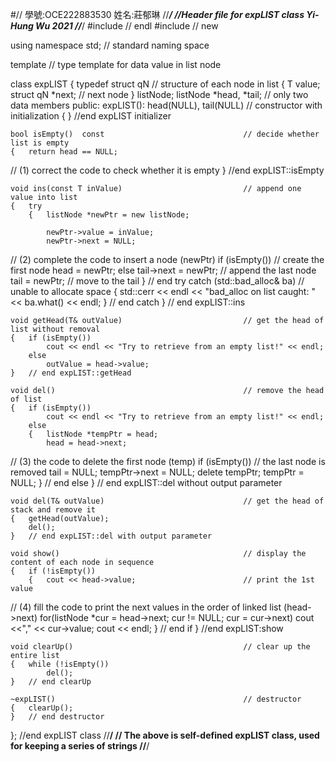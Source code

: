 #// 學號:OCE222883530  姓名:莊郁琳 
//*************************************************************/
//Header file for expLIST class Yi-Hung Wu    2021
//*************************************************************/
#include <iostream>	                                    // endl
#include <new>	                                        // new

using namespace std;								    // standard naming space

template <class T>                                      // type template for data value in list node

class   expLIST
{   typedef struct qN								    // structure of each node in list
    {   T           value;
        struct qN   *next;    						    // next node
    }   listNode;
    listNode *head, *tail; 						        // only two data members
public:
    expLIST(): head(NULL), tail(NULL)        		    // constructor with initialization
    {	} //end expLIST initializer
  
    bool isEmpty()  const 							    // decide whether list is empty
    {   return head == NULL;
// (1) correct the code to check whether it is empty
    }  //end expLIST::isEmpty

    void ins(const T inValue)					        // append one value into list
    {   try
        {	listNode *newPtr = new listNode;

            newPtr->value = inValue;
            newPtr->next = NULL;
// (2) complete the code to insert a node (newPtr)
            if (isEmpty())                              // create the first node
               head = newPtr;
            else
               tail->next = newPtr;               		// append the last node
               tail = newPtr;                         	// move to the tail
        } // end try
        catch (std::bad_alloc& ba)					    // unable to allocate space
        {   std::cerr << endl << "bad_alloc on list caught: " << ba.what() << endl;
        }   // end catch
    }	// end expLIST::ins

    void getHead(T& outValue)						    // get the head of list without removal
    {	if (isEmpty())
            cout << endl << "Try to retrieve from an empty list!" << endl;
        else
            outValue = head->value;
    }	// end expLIST::getHead

    void del()									        // remove the head of list
    {	if (isEmpty())
            cout << endl << "Try to retrieve from an empty list!" << endl;
        else
        {	listNode *tempPtr = head;
            head = head->next;
// (3)  the code to delete the first node (temp)
            if (isEmpty())                              // the last node is removed
            tail = NULL;
            tempPtr->next = NULL;
            delete tempPtr;
            tempPtr = NULL;
        } // end else
    }	// end expLIST::del without output parameter

    void del(T& outValue)						        // get the head of stack and remove it
    {	getHead(outValue);
        del();
    }	// end expLIST::del with output parameter

    void show()                                         // display the content of each node in sequence
    {   if (!isEmpty())
        {   cout << head->value;						// print the 1st value
// (4) fill the code to print the next values in the order of linked list (head->next)
         for(listNode *cur = head->next; cur != NULL; cur = cur->next)
            cout <<"," << cur->value;
		    cout << endl;
        }   // end if
    }   //end expLIST:show

    void clearUp()									    // clear up the entire list
    {   while (!isEmpty())
            del();
    }   // end clearUp

    ~expLIST()										    // destructor
    {   clearUp();
    }   // end destructor
};	//end expLIST class
//********************************************************************************/
// The above is self-defined expLIST class, used for keeping a series of strings
//********************************************************************************/
